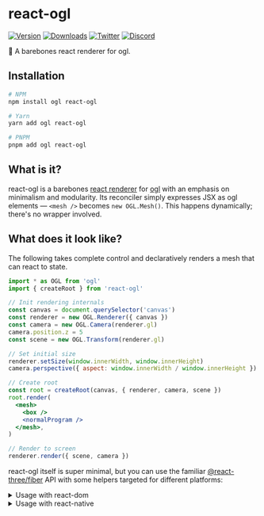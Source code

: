 # react-ogl

[![Version](https://img.shields.io/npm/v/react-ogl?style=flat&colorA=000000&colorB=000000)](https://npmjs.com/package/react-ogl)
[![Downloads](https://img.shields.io/npm/dt/react-ogl.svg?style=flat&colorA=000000&colorB=000000)](https://npmjs.com/package/react-ogl)
[![Twitter](https://img.shields.io/twitter/follow/pmndrs?label=%40pmndrs&style=flat&colorA=000000&colorB=000000&logo=twitter&logoColor=000000)](https://twitter.com/pmndrs)
[![Discord](https://img.shields.io/discord/740090768164651008?style=flat&colorA=000000&colorB=000000&label=discord&logo=discord&logoColor=000000)](https://discord.gg/poimandres)

🦴 A barebones react renderer for ogl.

## Installation

```bash
# NPM
npm install ogl react-ogl

# Yarn
yarn add ogl react-ogl

# PNPM
pnpm add ogl react-ogl
```

## What is it?

react-ogl is a barebones [react renderer](https://reactjs.org/docs/codebase-overview.html#renderers) for [ogl](https://npmjs.com/ogl) with an emphasis on minimalism and modularity. Its reconciler simply expresses JSX as ogl elements — `<mesh />` becomes `new OGL.Mesh()`. This happens dynamically; there's no wrapper involved.

## What does it look like?

The following takes complete control and declaratively renders a mesh that can react to state.

```jsx
import * as OGL from 'ogl'
import { createRoot } from 'react-ogl'

// Init rendering internals
const canvas = document.querySelector('canvas')
const renderer = new OGL.Renderer({ canvas })
const camera = new OGL.Camera(renderer.gl)
camera.position.z = 5
const scene = new OGL.Transform(renderer.gl)

// Set initial size
renderer.setSize(window.innerWidth, window.innerHeight)
camera.perspective({ aspect: window.innerWidth / window.innerHeight })

// Create root
const root = createRoot(canvas, { renderer, camera, scene })
root.render(
  <mesh>
    <box />
    <normalProgram />
  </mesh>,
)

// Render to screen
renderer.render({ scene, camera })
```

react-ogl itself is super minimal, but you can use the familiar [@react-three/fiber](https://github.com/pmndrs/react-three-fiber) API with some helpers targeted for different platforms:

<details>
  <summary>Usage with react-dom</summary>

<br />

This example uses [`create-react-app`](https://reactjs.org/docs/create-a-new-react-app.html#create-react-app) for the sake of simplicity, but you can use your own environment or [create a codesandbox](https://react.new).

```bash
# Create app
npx create-react-app my-app
cd my-app

# Install dependencies
npm install ogl react-ogl

# Start
npm run start
```

The following creates a re-usable component that has its own state, reacts to events and participates a shared render-loop.

```jsx
import * as React from 'react'
import { useFrame, Canvas } from 'react-ogl'
import { createRoot } from 'react-dom/client'

function Box(props) {
  // This reference will give us direct access to the mesh
  const mesh = React.useRef()
  // Set up state for the hovered and active state
  const [hovered, setHover] = React.useState(false)
  const [active, setActive] = React.useState(false)
  // Subscribe this component to the render-loop, rotate the mesh every frame
  useFrame(() => (mesh.current.rotation.x += 0.01))
  // Return view, these are regular ogl elements expressed in JSX
  return (
    <mesh
      {...props}
      ref={mesh}
      scale={active ? 1.5 : 1}
      onClick={() => setActive((value) => !value)}
      onPointerOver={() => setHover(true)}
      onPointerOut={() => setHover(false)}
    >
      <box />
      <program
        vertex={`
          attribute vec3 position;
          attribute vec3 normal;

          uniform mat4 modelViewMatrix;
          uniform mat4 projectionMatrix;
          uniform mat3 normalMatrix;

          varying vec3 vNormal;

          void main() {
            vNormal = normalize(normalMatrix * normal);
            gl_Position = projectionMatrix * modelViewMatrix * vec4(position, 1.0);
          }
        `}
        fragment={`
          precision highp float;

          uniform vec3 uColor;
          varying vec3 vNormal;

          void main() {
            vec3 normal = normalize(vNormal);
            float lighting = dot(normal, normalize(vec3(10)));

            gl_FragColor.rgb = uColor + lighting * 0.1;
            gl_FragColor.a = 1.0;
          }
        `}
        uniforms={{ uColor: hovered ? 'hotpink' : 'orange' }}
      />
    </mesh>
  )
}

createRoot(document.getElementById('root')).render(
  <Canvas camera={{ position: [0, 0, 8] }}>
    <Box position={[-1.2, 0, 0]} />
    <Box position={[1.2, 0, 0]} />
  </Canvas>,
)
```

</details>

<details>
  <summary>Usage with react-native</summary>

<br />

This example uses [`expo-cli`](https://docs.expo.dev/get-started/create-a-new-app) but you can create a bare app with `react-native` CLI as well.

```bash
# Create app and cd into it
npx expo init my-app # or npx react-native init my-app
cd my-app

# Automatically install & link expo modules
npx install-expo-modules@latest
expo install expo-gl

# Install NPM dependencies
npm install ogl react-ogl

# Start
npm run start
```

We'll also need to configure `metro.config.js` to look for the mjs file extension that ogl uses.

```js
module.exports = {
  resolver: {
    resolverMainFields: ['browser', 'exports', 'main'], // https://github.com/facebook/metro/issues/670
    sourceExts: ['json', 'js', 'jsx', 'ts', 'tsx', 'cjs', 'mjs'],
    assetExts: ['glb', 'gltf', 'png', 'jpg'],
  },
}
```

Inside of our app, you can use the same API as web while running on native OpenGL ES — no webview needed.

```js
import * as React from 'react'
import { useFrame, Canvas } from 'react-ogl'

function Box(props) {
  // This reference will give us direct access to the mesh
  const mesh = React.useRef()
  // Set up state for the hovered and active state
  const [hovered, setHover] = React.useState(false)
  const [active, setActive] = React.useState(false)
  // Subscribe this component to the render-loop, rotate the mesh every frame
  useFrame(() => (mesh.current.rotation.x += 0.01))
  // Return view, these are regular ogl elements expressed in JSX
  return (
    <mesh
      {...props}
      ref={mesh}
      scale={active ? 1.5 : 1}
      onClick={() => setActive((value) => !value)}
      onPointerOver={() => setHover(true)}
      onPointerOut={() => setHover(false)}
    >
      <box />
      <program
        vertex={`
          attribute vec3 position;
          attribute vec3 normal;

          uniform mat4 modelViewMatrix;
          uniform mat4 projectionMatrix;
          uniform mat3 normalMatrix;

          varying vec3 vNormal;

          void main() {
            vNormal = normalize(normalMatrix * normal);
            gl_Position = projectionMatrix * modelViewMatrix * vec4(position, 1.0);
          }
        `}
        fragment={`
          precision highp float;

          uniform vec3 uColor;
          varying vec3 vNormal;

          void main() {
            vec3 normal = normalize(vNormal);
            float lighting = dot(normal, normalize(vec3(10)));

            gl_FragColor.rgb = uColor + lighting * 0.1;
            gl_FragColor.a = 1.0;
          }
        `}
        uniforms={{ uColor: hovered ? 'hotpink' : 'orange' }}
      />
    </mesh>
  )
}

export default () => (
  <Canvas camera={{ position: [0, 0, 8] }}>
    <Box position={[-1.2, 0, 0]} />
    <Box position={[1.2, 0, 0]} />
  </Canvas>
)
```

</details>
